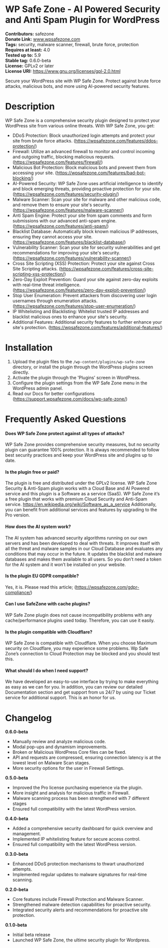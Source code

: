 # WP Safe Zone - AI Powered Security and Anti Spam Plugin for WordPress
**Contributors:** safezone  
**Donate Link:** www.wpsafezone.com  
**Tags:** security, malware scanner, firewall, brute force, protection  
**Requires at least:** 4.0  
**Tested up to:** 5.9  
**Stable tag:** 0.6.0-beta  
**License:** GPLv2 or later  
**License URI:** https://www.gnu.org/licenses/gpl-2.0.html  

Secure your WordPress site with WP Safe Zone. Protect against brute force attacks, malicious bots, and more using AI-powered security features.

# Description

WP Safe Zone is a comprehensive security plugin designed to protect your WordPress site from various online threats. With WP Safe Zone, you get:

- DDoS Protection: Block unauthorized login attempts and protect your site from brute force attacks. (https://wpsafezone.com/features/ddos-protection/)
- Firewall: Utilize an advanced firewall to monitor and control incoming and outgoing traffic, blocking malicious requests. (https://wpsafezone.com/features/firewall/)
- Malicious Bot Protection: Block malicious bots and prevent them from accessing your site. (https://wpsafezone.com/features/bad-bot-blocking/)
- AI-Powered Security: WP Safe Zone uses artificial intelligence to identify and block emerging threats, providing proactive protection for your site. (https://wpsafezone.com/features/security-plugin/)
- Malware Scanner: Scan your site for malware and other malicious code, and remove them to ensure your site's security. (https://wpsafezone.com/features/malware-scanner/)
- Anti Spam Engine: Protect your site from spam comments and form submissions with our advanced anti-spam engine. (https://wpsafezone.com/features/anti-spam/)
- Blacklist Database: Automatically block known malicious IP addresses, ensuring they cannot access your site. (https://wpsafezone.com/features/blacklist-database/)
- Vulnerability Scanner: Scan your site for security vulnerabilities and get recommendations for improving your site's security. (https://wpsafezone.com/features/vulnerability-scanner/)
- Cross Site Scripting (XSS) Protection: Protect your site against Cross Site Scripting attacks. (https://wpsafezone.com/features/cross-site-scripting-xss-protection/)
- Zero-Day Exploit Prevention: Guard your site against zero-day exploits with real-time threat intelligence. (https://wpsafezone.com/features/zero-day-exploit-prevention/)
- Stop User Enumeration: Prevent attackers from discovering user login usernames through enumeration attacks. (https://wpsafezone.com/features/stop-user-enumeration/)
- IP Whitelisting and Blacklisting: Whitelist trusted IP addresses and blacklist malicious ones to enhance your site's security.
- Additional Features: Additional security features to further enhance your site's protection. (https://wpsafezone.com/features/additional-features/)

# Installation

1. Upload the plugin files to the `/wp-content/plugins/wp-safe-zone` directory, or install the plugin through the WordPress plugins screen directly.
2. Activate the plugin through the 'Plugins' screen in WordPress.
3. Configure the plugin settings from the WP Safe Zone menu in the WordPress admin panel.
4. Read our Docs for better configurations (https://support.wpsafezone.com/docs/wp-safe-zone/)

# Frequently Asked Questions

#### Does WP Safe Zone protect against all types of attacks?

WP Safe Zone provides comprehensive security measures, but no security plugin can guarantee 100% protection. It is always recommended to follow best security practices and keep your WordPress site and plugins up to date.

#### Is the plugin free or paid?

The plugin is free and distributed under the GPLv2 license.
WP Safe Zone Security & Anti-Spam plugin works with a Cloud Base and AI Powered service and this plugin is a Software as a service (SaaS).
WP Safe Zone it’s a free plugin that works with premium Cloud Security and Anti-Spam service.
https://en.wikipedia.org/wiki/Software_as_a_service
Additionally, you can benefit from additional services and features by upgrading to the Pro version.

#### How does the AI system work?

The AI system has advanced security algorithms running on our own servers and has been developed to deal with threats. It improves itself with all the threat and malware samples in our Cloud Database and evaluates any conditions that may occur in the future. It updates the blacklist and malware databases and makes them available to all users.
So you don’t need a token for the AI system and it won’t be installed on your website.

#### Is the plugin EU GDPR compatible?

Yes, it is. Please read this article; (https://wpsafezone.com/gdpr-compliance/)

#### Can I use SafeZone with cache plugins?

WP Safe Zone plugin does not cause incompatibility problems with any cache/performance plugins used today. Therefore, you can use it easily.

#### Is the plugin compatible with Cloudflare?

WP Safe Zone is compatible with Cloudflare. When you choose Maximum security on Cloudflare, you may experience some problems. Wp Safe Zone’s connection to Cloud Protection may be blocked and you should test this.

#### What should I do when I need support?

We have developed an easy-to-use interface by trying to make everything as easy as we can for you. In addition, you can review our detailed Documentation section and get support from us 24/7 by using our Ticket service for additional support. This is an honor for us.

# Changelog

**0.6.0-beta**
* Manually review and analyze malicious code.
* Modal pop-ups and dynamism improvements.
* Broken or Malicious WordPress Core files can be fixed.
* API and requests are compressed, ensuring connection latency is at the lowest level on Malware Scan stages.
* More security options for the user in Firewall Settings.

**0.5.0-beta**
* Improved the Pro license purchasing experience via the plugin.
* More insight and analysis for malicious traffic in Firewall.
* Malware scanning process has been strengthened with 7 different stages
* Ensured full compatibility with the latest WordPress version.

**0.4.0-beta**
* Added a comprehensive security dashboard for quick overview and management.
* Implemented IP whitelisting feature for secure access control.
* Ensured full compatibility with the latest WordPress version.

**0.3.0-beta**
* Enhanced DDoS protection mechanisms to thwart unauthorized attempts.
* Implemented regular updates to malware signatures for real-time scanning.

**0.2.0-beta**
* Core features include Firewall Protection and Malware Scanner.
* Strengthened malware detection capabilities for proactive security.
* Integrated security alerts and recommendations for proactive site protection.

**0.1.0-beta**
* Initial beta release
* Launched WP Safe Zone, the ultime security plugin for Wordpress.